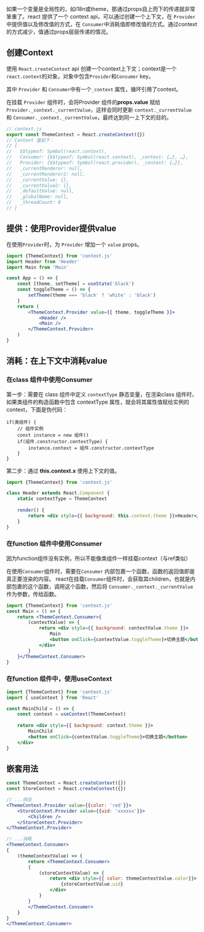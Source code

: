 如果一个变量是全局性的，如i18n或theme，那通过props自上而下的传递就非常笨重了。react 提供了一个  context api，可以通过创建一个上下文，在 `Provider` 中提供值以及修改值的方式，在 `Consumer`中消耗值即修改值的方式。通过context的方式减少，值通过props层层传递的情况。

## 创建Context
使用 `React.createContext` api 创建一个context上下文；context是一个`react.context`的对象，对象中包含`Provider`和`Consumer` key。

其中 `Provider` 和 `Consumer`中有一个`_context` 属性，循环引用了context。

在挂载 `Provider` 组件时，会将Provider 组件的**props.value** 赋给 `Provider._context._currentValue`，这样会同时更新 `context._currentValue` 和  `Consumer._context._currentValue`，最终达到同一上下文的目的。

```jsx
// context.js
export const ThemeContext = React.createContext({})
// Context 值如下：
// {
//   $$typeof: Symbol(react.context),
//   Consumer: {$$typeof: Symbol(react.context), _context: {…}, …},
//   Provider: {$$typeof: Symbol(react.provider), _context: {…}},
//   _currentRenderer: null,
//   _currentRenderer2: null,
//   _currentValue: {},
//   _currentValue2: {},
//   _defaultValue: null,
//   _globalName: null,
//   _threadCount: 0
// }
```

## 提供：使用Provider提供value
在使用`Provider`时，为 `Provider` 增加一个 `value` props。
```jsx
import {ThemeContext} from 'context.js'
import Header from 'Header'
import Main from 'Main'

const App = () => {
	const [theme, setTheme] = useState('black')
	const toggleTheme = () => {
		setTheme(theme === 'black' ? 'white' : 'black')
	}
	return (
		<ThemeContext.Provider value={{ theme, toggleTheme }}>
			<Header />
			<Main />
		</ThemeContext.Provider>
	)
}
```

## 消耗：在上下文中消耗value
### 在class 组件中使用Consumer
第一步：需要在 class 组件中定义 `contextType` 静态变量，在渲染class 组件时，如果类组件的构造函数中包含 contextType 属性，就会将其属性值赋给实例的context，下面是伪代码：

```
if(类组件) {
	// 组件实例
	const instance = new 组件()
	if(组件.constructor.contextType) {
		instance.context = 组件.constructor.contextType
	}
}
```

第二步：通过 **this.context.x** 使用上下文的值。
```jsx
import {ThemeContext} from 'context.js'

class Header extends React.Component {
	static contextType = ThemeContext
	
	render() {
		return <div style={{ background: this.context.theme }}>Header</div>
	}
}
```

### 在function 组件中使用Consumer
因为function组件没有实例，所以不能像类组件一样挂载context（与ref类似）

在使用`Consumer`组件时，需要在`Consumer` 内部包裹一个函数，函数的返回值即是真正要渲染的内容。
react在挂载`Consumer`组件时，会获取其children，也就是内部包裹的这个函数，调用这个函数，然后将 `Consumer._context._currentValue`作为参数，传给函数。
```jsx
import {ThemeContext} from 'context.js'
const Main = () => {
	return <ThemeContext.Consumer>{
		(contextValue) => {
			return <div style={{ background: contextValue.theme }}>
				Main
				<button onClick={contextValue.toggleTheme}>切换主题</button>
			</div>
		}
	}</ThemeContext.Consumer>
}
```

### 在function 组件中，使用useContext
```jsx
import {ThemeContext} from 'context.js'
import { useContext } from 'React'

const MainChild = () => {
	const context = useContext(ThemeContext)
	
	return <div style={{ background: context.theme }}>
		MainChild
		<button onClick={contextValue.toggleTheme}>切换主题</button>
	</div>
}
```

## 嵌套用法
```jsx
const ThemeContext = React.createContext({})
const StoreContext = React.createContext({})

// ...供应
<ThemeContext.Provider value={{color: 'red'}}>
	<StoreContext.Provider value={{uid: 'xxxxxx'}}>
		<Children />
	</StoreContext.Provider>
</ThemeContext.Provider>

// ...消耗
<ThemeContext.Consumer>
{
	(themeContextValue) => {
		return <ThemeContext.Consumer>
		{
			(storeContextValue) => {
				return <div style={{ color: themeContextValue.color}}>
					{storeContextValue.uid}
				</div>	
			}
		}
		</ThemeContext.Consumer>
	}
}
</ThemeContext.Consumer>
```
